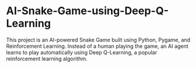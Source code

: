 # AI-Snake-Game-using-Deep-Q-Learning
This project is an AI-powered Snake Game built using Python, Pygame, and Reinforcement Learning. Instead of a human playing the game, an AI agent learns to play automatically using Deep Q-Learning, a popular reinforcement learning algorithm.

